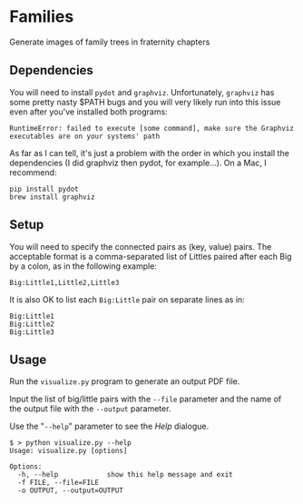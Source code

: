 # Families
Generate images of family trees in fraternity chapters

## Dependencies

You will need to install `pydot` and `graphviz`. Unfortunately, `graphviz` has some pretty nasty \$PATH bugs and you will very likely run into this issue even after you've installed both programs:

    RuntimeError: failed to execute [some command], make sure the Graphviz executables are on your systems' path

As far as I can tell, it's just a problem with the order in which you install the dependencies (I did graphviz then pydot, for example...). On a Mac, I recommend:

    pip install pydot
    brew install graphviz

## Setup
You will need to specify the connected pairs as (key, value) pairs. The acceptable format is a comma-separated list of Littles paired after each Big by a colon, as in the following example:

    Big:Little1,Little2,Little3

It is also OK to list each `Big:Little` pair on separate lines as in:

    Big:Little1
    Big:Little2
    Big:Little3

## Usage
Run the `visualize.py` program to generate an output PDF file.

Input the list of big/little pairs with the `--file` parameter and the name of the output file with the `--output` parameter.

Use the "`--help`" parameter to see the *Help* dialogue.

    $ > python visualize.py --help
    Usage: visualize.py [options]
    
    Options:
      -h, --help            show this help message and exit
      -f FILE, --file=FILE
      -o OUTPUT, --output=OUTPUT



